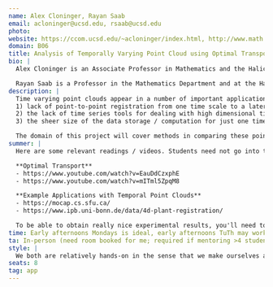 ```yaml
---
name: Alex Cloninger, Rayan Saab
email: acloninger@ucsd.edu, rsaab@ucsd.edu
photo: 
website: https://ccom.ucsd.edu/~acloninger/index.html, http://www.math.ucsd.edu/~rsaab/
domain: B06
title: Analysis of Temporally Varying Point Cloud using Optimal Transport
bio: |
  Alex Cloninger is an Associate Professor in Mathematics and the Halicioglu Data Science Institute. He works on computational models for learning similarities between data, and using these similarity measures to solve various scientific problems. 

  Rayan Saab is a Professor in the Mathematics Department and at the Halicioglu Data Science Institute. He works on developing computational methods and theory for solving problems related to collecting, processing, and analyzing data. He came to this work first through an undergrad degree in electrical engineering and finding himself always interested in both making things work and understanding why they do. 
description: |
  Time varying point clouds appear in a number of important applications. These range from Motion Capture (MOCAP) data, to molecular and particle dynamics, to crowd and swarm dynamics. In these applications, each "datum" of interest is a multi-dimensional time series of a large number of points over a long number of time steps, and the questions associated are how to cluster and classify these data, or how to generate new examples. Unfortunately, analysis of these problems can be quite complex. Fundamentally, this boils down to three issues:  
  1) lack of point-to-point registration from one time scale to a later time,  
  2) the lack of time series tools for dealing with high dimensional time series, especially when the data is not in a simple Euclidean vector space, and  
  3) the sheer size of the data storage / computation for just one time series example.

  The domain of this project will cover methods in comparing these point clouds as coming from distributions that are time varying, and thinking about analysis of these distributions. One tool we will use for these analyses is optimal transport, which can benefit the problem both theoretically and computationally. We will also consider deep learning and signal processing approaches to these types of data. Students who choose this project will delve into the mathematical and computational problems of these data types, utilizing tools from probability and statistics, signal processing, and linear algebra. They will also engage in hands-on coding and experimentation on algorithms for optimal transport and time series models, testing them on various data sets.
summer: |
  Here are some relevant readings / videos. Students need not go into the mathematical details as we can go through them together, but these papers give an idea of the different approaches and applications. The more familiar you are with the topic, the more we can do!

  **Optimal Transport**  
  - https://www.youtube.com/watch?v=EauDdCzxphE  
  - https://www.youtube.com/watch?v=mITml5ZpqM8

  **Example Applications with Temporal Point Clouds**  
  - https://mocap.cs.sfu.ca/  
  - https://www.ipb.uni-bonn.de/data/4d-plant-registration/

  To be able to obtain really nice experimental results, you'll need to pick up PyTorch and also the POT: Python Optimal Transport toolbox.
time: Early afternoons Mondays is ideal, early afternoons TuTh may work too depending on teaching.
ta: In-person (need room booked for me; required if mentoring >4 students in-person)
style: |
  We both are relatively hands-on in the sense that we make ourselves available for problem-solving and discussions. That said, students have to be self-motivated, and motivated to do the readings and the work.
seats: 8
tag: app
---
```

